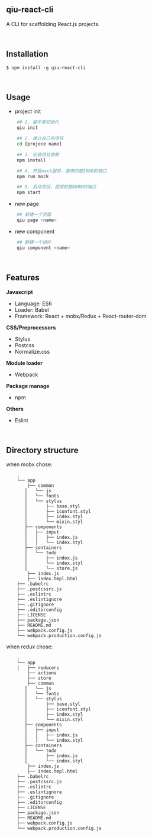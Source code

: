 ## qiu-react-cli

A CLI for scaffolding React.js projects.

<br />

## Installation

`$ npm install -g qiu-react-cli`

<br />

## Usage

- project init
```bash
    ## 1. 脚手架初始化
    qiu init

    ## 2. 建立自己的项目
    cd [projece name]

    ## 3. 安装项目依赖
    npm install

    ## 4. 开启mock服务，使用的是3000的端口
    npm run mock

    ## 5. 启动项目，使用的是8000的端口
    npm start
```

- new page
```bash
    ## 新建一个页面
    qiu page <name>
```

- new component
```bash
    ## 新建一个组件
    qiu component <name>
```

<br />

## Features

**Javascript**
- Language: ES6
- Loader: Babel
- Framework: React + mobx/Redux + React-router-dom

**CSS/Preprocessors**
- Stylus
- Postcss
- Normalize.css

**Module loader**
- Webpack

**Package manage**
- npm

**Others**
- Eslint

<br />

## Directory structure

when mobx chose:
```
    .
    └── app
        ├── common
       │   └── js
       │   └── fonts
       │   └── stylus
       │       ├── base.styl
       │       ├── iconfont.styl
       │       ├── index.styl
       │       └── mixin.styl
       ├── components
       │   ├── input
       │   │   ├── index.js
       │   │   └── index.styl
       ├── containers
       │   └── todo
       │       ├── index.js
       │       └── index.styl
       │       └── store.js
        ├── index.js
        ├── index.tmpl.html
    ├── .babelrc
    ├── .postcssrc.js
    ├── .eslintrc
    ├── .eslintignore
    ├── .gitignore
    ├── .editorconfig
    ├── LICENSE
    ├── package.json
    ├── README.md
    ├── webpack.config.js
    └── webpack.production.config.js
```

when redux chose:
```
    .
    └── app
    │   ├── reducers
        ├── actions
        ├── store
        ├── common
       │   └── js
       │   └── fonts
       │   └── stylus
       │       ├── base.styl
       │       ├── iconfont.styl
       │       ├── index.styl
       │       └── mixin.styl
       ├── components
       │   ├── input
       │   │   ├── index.js
       │   │   └── index.styl
       ├── containers
       │   └── todo
       │       ├── index.js
       │       └── index.styl
        ├── index.js
        ├── index.tmpl.html
    ├── .babelrc
    ├── .postcssrc.js
    ├── .eslintrc
    ├── .eslintignore
    ├── .gitignore
    ├── .editorconfig
    ├── LICENSE
    ├── package.json
    ├── README.md
    ├── webpack.config.js
    └── webpack.production.config.js
```
